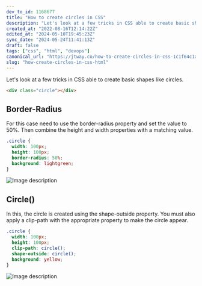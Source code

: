 ```yaml
---
dev_to_id: 1168677
title: "How to create circles in CSS"
description: "Let's look at a few tricks in CSS able to create basic shapes like circles.    &lt;div..."
created_at: "2022-08-16T12:14:22Z"
edited_at: "2024-05-10T19:45:23Z"
sync_date: "2024-05-24T11:41:13Z"
draft: false
tags: ["css", "html", "devops"]
canonical_url: "https://jtway.co/how-to-create-circles-in-css-1c1f64c1a7eb"
slug: "how-create-circles-in-css-html"
---
```

Let's look at a few tricks in CSS able to create basic shapes like circles.
```html
<div class="circle"></div>
```

## Border-Radius
For this case need to use the border-radius property and set the value to 50%. Then combine the height and width properties with a matching value.
```css
.circle {
  width: 100px;
  height: 100px;
  border-radius: 50%;
  background: lightgreen;
}
```
![Image description](https://dev-to-uploads.s3.amazonaws.com/uploads/articles/f8wphtna4iy825wyscnw.png)

## Circle()
In this, the circle is created using the shape-outside property. You must also apply a clip-path with the appropriate property to make the circle appear.
```css
.circle {
  width: 100px;
  height: 100px;
  clip-path: circle();
  shape-outside: circle();
  background: yellow; 
}
```
![Image description](https://dev-to-uploads.s3.amazonaws.com/uploads/articles/xug5rpk5y88kwbg8z98d.png)
  